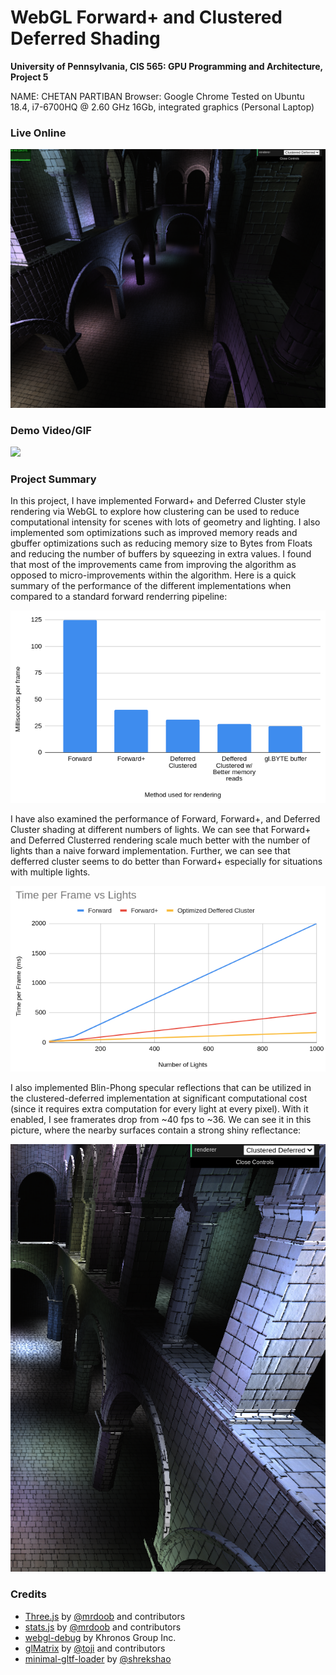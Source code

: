 WebGL Forward+ and Clustered Deferred Shading
======================

**University of Pennsylvania, CIS 565: GPU Programming and Architecture, Project 5**

NAME: CHETAN PARTIBAN 
Browser: Google Chrome 
Tested on Ubuntu 18.4, i7-6700HQ @ 2.60 GHz 16Gb, integrated graphics (Personal Laptop) 

### Live Online

![](imgs/sample.png)

### Demo Video/GIF

[![](img/video.png)](TODO)

### Project Summary

In this project, I have implemented Forward+ and Deferred Cluster style rendering via WebGL to explore how clustering can be used to reduce computational intensity for scenes with lots of geometry and lighting. I also implemented som optimizations such as improved memory reads and gbuffer optimizations such as reducing memory size to Bytes from Floats and reducing the number of buffers by squeezing in extra values. I found that most of the improvements came from improving the algorithm as opposed to micro-improvements within the algorithm. Here is a quick summary of the performance of the different implementations when compared to a standard forward renderring pipeline:

![](imgs/relativePerformance.png)

I have also examined the performance of Forward, Forward+, and Deferred Cluster shading at different numbers of lights. We can see that Forward+ and Deferred Clusterred rendering scale much better with the number of lights than a naive forward implementation. Further, we can see that defferred cluster seems to do better than Forward+ especially for situations with multiple lights.

![](imgs/timePerFrame.png)

I also implemented Blin-Phong specular reflections that can be utilized in the clustered-deferred implementation at significant computational cost (since it requires extra computation for every light at every pixel). With it enabled, I see framerates drop from ~40 fps to ~36. We can see it in this picture, where the nearby surfaces contain a strong shiny reflectance:

![](imgs/bP.png)


### Credits

* [Three.js](https://github.com/mrdoob/three.js) by [@mrdoob](https://github.com/mrdoob) and contributors
* [stats.js](https://github.com/mrdoob/stats.js) by [@mrdoob](https://github.com/mrdoob) and contributors
* [webgl-debug](https://github.com/KhronosGroup/WebGLDeveloperTools) by Khronos Group Inc.
* [glMatrix](https://github.com/toji/gl-matrix) by [@toji](https://github.com/toji) and contributors
* [minimal-gltf-loader](https://github.com/shrekshao/minimal-gltf-loader) by [@shrekshao](https://github.com/shrekshao)
